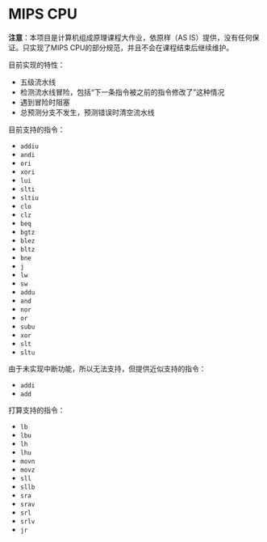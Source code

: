MIPS CPU
========

**注意**：本项目是计算机组成原理课程大作业，依原样（AS IS）提供，没有任何保证。只实现了MIPS CPU的部分规范，并且不会在课程结束后继续维护。

目前实现的特性：

- 五级流水线
- 检测流水线冒险，包括“下一条指令被之前的指令修改了”这种情况
- 遇到冒险时阻塞
- 总预测分支不发生，预测错误时清空流水线

目前支持的指令：

- `addiu`
- `andi`
- `ori`
- `xori`
- `lui`
- `slti`
- `sltiu`
- `clo`
- `clz`
- `beq`
- `bgtz`
- `blez`
- `bltz`
- `bne`
- `j`
- `lw`
- `sw`
- `addu`
- `and`
- `nor`
- `or`
- `subu`
- `xor`
- `slt`
- `sltu`

由于未实现中断功能，所以无法支持，但提供近似支持的指令：

- `addi`
- `add`

打算支持的指令：

- `lb`
- `lbu`
- `lh`
- `lhu`
- `movn`
- `movz`
- `sll`
- `sllb`
- `sra`
- `srav`
- `srl`
- `srlv`
- `jr`
